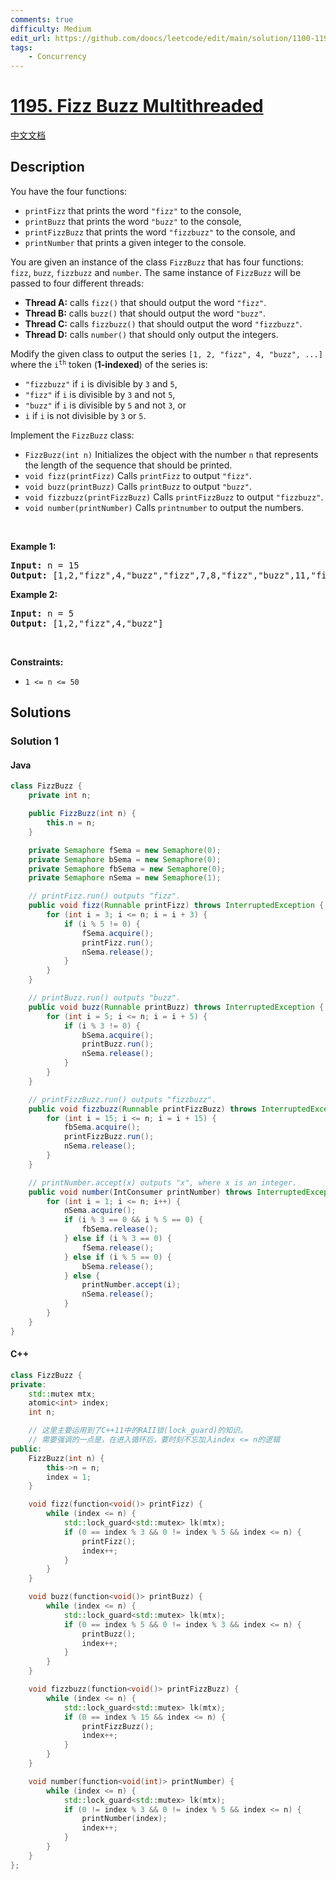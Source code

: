 ```yaml
---
comments: true
difficulty: Medium
edit_url: https://github.com/doocs/leetcode/edit/main/solution/1100-1199/1195.Fizz%20Buzz%20Multithreaded/README_EN.md
tags:
    - Concurrency
---
```


<!-- problem:start -->

# [1195. Fizz Buzz Multithreaded](https://leetcode.com/problems/fizz-buzz-multithreaded)

[中文文档](/solution/1100-1199/1195.Fizz%20Buzz%20Multithreaded/README.md)

## Description

<!-- description:start -->

<p>You have the four functions:</p>

<ul>
	<li><code>printFizz</code> that prints the word <code>&quot;fizz&quot;</code> to the console,</li>
	<li><code>printBuzz</code> that prints the word <code>&quot;buzz&quot;</code> to the console,</li>
	<li><code>printFizzBuzz</code> that prints the word <code>&quot;fizzbuzz&quot;</code> to the console, and</li>
	<li><code>printNumber</code> that prints a given integer to the console.</li>
</ul>

<p>You are given an instance of the class <code>FizzBuzz</code> that has four functions: <code>fizz</code>, <code>buzz</code>, <code>fizzbuzz</code> and <code>number</code>. The same instance of <code>FizzBuzz</code> will be passed to four different threads:</p>

<ul>
	<li><strong>Thread A:</strong> calls <code>fizz()</code> that should output the word <code>&quot;fizz&quot;</code>.</li>
	<li><strong>Thread B:</strong> calls <code>buzz()</code> that should output the word <code>&quot;buzz&quot;</code>.</li>
	<li><strong>Thread C:</strong> calls <code>fizzbuzz()</code> that should output the word <code>&quot;fizzbuzz&quot;</code>.</li>
	<li><strong>Thread D:</strong> calls <code>number()</code> that should only output the integers.</li>
</ul>

<p>Modify the given class to output the series <code>[1, 2, &quot;fizz&quot;, 4, &quot;buzz&quot;, ...]</code> where the <code>i<sup>th</sup></code> token (<strong>1-indexed</strong>) of the series is:</p>

<ul>
	<li><code>&quot;fizzbuzz&quot;</code> if <code>i</code> is divisible by <code>3</code> and <code>5</code>,</li>
	<li><code>&quot;fizz&quot;</code> if <code>i</code> is divisible by <code>3</code> and not <code>5</code>,</li>
	<li><code>&quot;buzz&quot;</code> if <code>i</code> is divisible by <code>5</code> and not <code>3</code>, or</li>
	<li><code>i</code> if <code>i</code> is not divisible by <code>3</code> or <code>5</code>.</li>
</ul>

<p>Implement the <code>FizzBuzz</code> class:</p>

<ul>
	<li><code>FizzBuzz(int n)</code> Initializes the object with the number <code>n</code> that represents the length of the sequence that should be printed.</li>
	<li><code>void fizz(printFizz)</code> Calls <code>printFizz</code> to output <code>&quot;fizz&quot;</code>.</li>
	<li><code>void buzz(printBuzz)</code> Calls <code>printBuzz</code> to output <code>&quot;buzz&quot;</code>.</li>
	<li><code>void fizzbuzz(printFizzBuzz)</code> Calls <code>printFizzBuzz</code> to output <code>&quot;fizzbuzz&quot;</code>.</li>
	<li><code>void number(printNumber)</code> Calls <code>printnumber</code> to output the numbers.</li>
</ul>

<p>&nbsp;</p>
<p><strong class="example">Example 1:</strong></p>
<pre><strong>Input:</strong> n = 15
<strong>Output:</strong> [1,2,"fizz",4,"buzz","fizz",7,8,"fizz","buzz",11,"fizz",13,14,"fizzbuzz"]
</pre><p><strong class="example">Example 2:</strong></p>
<pre><strong>Input:</strong> n = 5
<strong>Output:</strong> [1,2,"fizz",4,"buzz"]
</pre>
<p>&nbsp;</p>
<p><strong>Constraints:</strong></p>

<ul>
	<li><code>1 &lt;= n &lt;= 50</code></li>
</ul>

<!-- description:end -->

## Solutions

<!-- solution:start -->

### Solution 1

<!-- tabs:start -->

#### Java

```java
class FizzBuzz {
    private int n;

    public FizzBuzz(int n) {
        this.n = n;
    }

    private Semaphore fSema = new Semaphore(0);
    private Semaphore bSema = new Semaphore(0);
    private Semaphore fbSema = new Semaphore(0);
    private Semaphore nSema = new Semaphore(1);

    // printFizz.run() outputs "fizz".
    public void fizz(Runnable printFizz) throws InterruptedException {
        for (int i = 3; i <= n; i = i + 3) {
            if (i % 5 != 0) {
                fSema.acquire();
                printFizz.run();
                nSema.release();
            }
        }
    }

    // printBuzz.run() outputs "buzz".
    public void buzz(Runnable printBuzz) throws InterruptedException {
        for (int i = 5; i <= n; i = i + 5) {
            if (i % 3 != 0) {
                bSema.acquire();
                printBuzz.run();
                nSema.release();
            }
        }
    }

    // printFizzBuzz.run() outputs "fizzbuzz".
    public void fizzbuzz(Runnable printFizzBuzz) throws InterruptedException {
        for (int i = 15; i <= n; i = i + 15) {
            fbSema.acquire();
            printFizzBuzz.run();
            nSema.release();
        }
    }

    // printNumber.accept(x) outputs "x", where x is an integer.
    public void number(IntConsumer printNumber) throws InterruptedException {
        for (int i = 1; i <= n; i++) {
            nSema.acquire();
            if (i % 3 == 0 && i % 5 == 0) {
                fbSema.release();
            } else if (i % 3 == 0) {
                fSema.release();
            } else if (i % 5 == 0) {
                bSema.release();
            } else {
                printNumber.accept(i);
                nSema.release();
            }
        }
    }
}
```

#### C++

```cpp
class FizzBuzz {
private:
    std::mutex mtx;
    atomic<int> index;
    int n;

    // 这里主要运用到了C++11中的RAII锁(lock_guard)的知识。
    // 需要强调的一点是，在进入循环后，要时刻不忘加入index <= n的逻辑
public:
    FizzBuzz(int n) {
        this->n = n;
        index = 1;
    }

    void fizz(function<void()> printFizz) {
        while (index <= n) {
            std::lock_guard<std::mutex> lk(mtx);
            if (0 == index % 3 && 0 != index % 5 && index <= n) {
                printFizz();
                index++;
            }
        }
    }

    void buzz(function<void()> printBuzz) {
        while (index <= n) {
            std::lock_guard<std::mutex> lk(mtx);
            if (0 == index % 5 && 0 != index % 3 && index <= n) {
                printBuzz();
                index++;
            }
        }
    }

    void fizzbuzz(function<void()> printFizzBuzz) {
        while (index <= n) {
            std::lock_guard<std::mutex> lk(mtx);
            if (0 == index % 15 && index <= n) {
                printFizzBuzz();
                index++;
            }
        }
    }

    void number(function<void(int)> printNumber) {
        while (index <= n) {
            std::lock_guard<std::mutex> lk(mtx);
            if (0 != index % 3 && 0 != index % 5 && index <= n) {
                printNumber(index);
                index++;
            }
        }
    }
};
```

<!-- tabs:end -->

<!-- solution:end -->

<!-- problem:end -->
